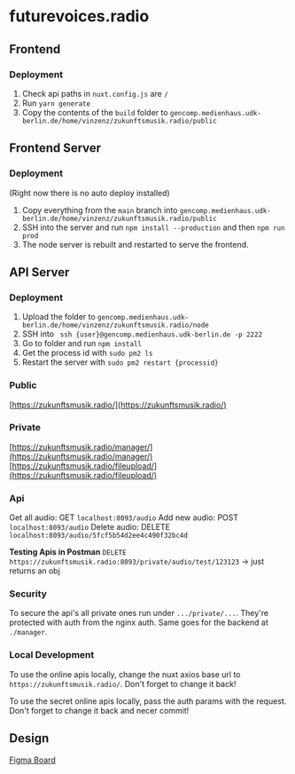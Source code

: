# futurevoices.radio

## Frontend

### Deployment

1. Check api paths in `nuxt.config.js` are `/`
2. Run `yarn generate`
3. Copy the contents of the `build` folder to `gencomp.medienhaus.udk-berlin.de/home/vinzenz/zukunftsmusik.radio/public`

## Frontend Server

### Deployment

(Right now there is no auto deploy installed)

1. Copy everything from the `main` branch into `gencomp.medienhaus.udk-berlin.de/home/vinzenz/zukunftsmusik.radio/public`
2. SSH into the server and run `npm install --production` and then `npm run prod`
3. The node server is rebuilt and restarted to serve the frontend.

## API Server

### Deployment

1. Upload the folder to `gencomp.medienhaus.udk-berlin.de/home/vinzenz/zukunftsmusik.radio/node`
2. SSH into ` ssh {user}@gencomp.medienhaus.udk-berlin.de -p 2222`
3. Go to folder and run `npm install`
4. Get the process id with `sudo pm2 ls`
5. Restart the server with `sudo pm2 restart {processid}`

### Public

[https://zukunftsmusik.radio/](https://zukunftsmusik.radio/)

### Private

[https://zukunftsmusik.radio/manager/](https://zukunftsmusik.radio/manager/)
[https://zukunftsmusik.radio/fileupload/](https://zukunftsmusik.radio/fileupload/)

### Api

Get all audio: GET `localhost:8093/audio`
Add new audio: POST `localhost:8093/audio`
Delete audio: DELETE `localhost:8093/audio/5fcf5b54d2ee4c490f32bc4d`

**Testing Apis in Postman**
`DELETE https://zukunftsmusik.radio:8093/private/audio/test/123123` -> just returns an obj

### Security

To secure the api's all private ones run under `.../private/...`. They're protected with auth from the nginx auth. Same goes for the backend at `./manager`.

### Local Development

To use the online apis locally, change the nuxt axios base url to `https://zukunftsmusik.radio/`. Don't forget to change it back!

To use the secret online apis locally, pass the auth params with the request. Don't forget to change it back and necer commit!

## Design

[Figma Board](https://www.figma.com/file/1nBrIeekQxJ4NEYrCiObxx/Future-Voices?node-id=307%3A3)
